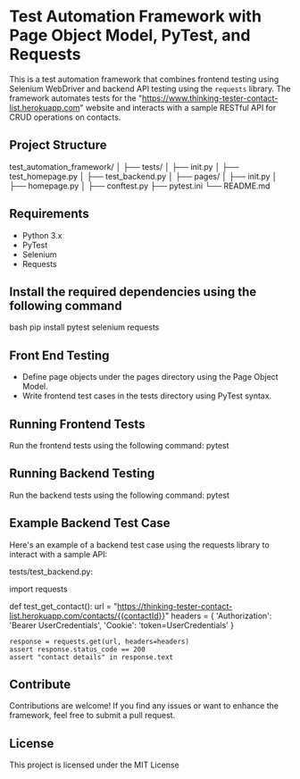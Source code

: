 # Test Automation Framework with Page Object Model, PyTest, and Requests

This is a test automation framework that combines frontend testing using Selenium WebDriver and backend API testing using the `requests` library. The framework automates tests for the "https://www.thinking-tester-contact-list.herokuapp.com" website and interacts with a sample RESTful API for CRUD operations on contacts.

## Project Structure

test_automation_framework/
 │
 ├── tests/
 │ ├── init.py
 │ ├── test_homepage.py
 │ ├── test_backend.py
 │
 ├── pages/
 │ ├── init.py
 │ ├── homepage.py
 │
 ├── conftest.py
 ├── pytest.ini
 └── README.md

## Requirements

- Python 3.x
- PyTest
- Selenium
- Requests

## Install the required dependencies using the following command

bash
pip install pytest selenium requests

## Front End Testing

- Define page objects under the pages directory using the Page Object Model.
- Write frontend test cases in the tests directory using PyTest syntax.

## Running Frontend Tests

Run the frontend tests using the following command: pytest

## Running Backend Testing

Run the backend tests using the following command: pytest

## Example Backend Test Case

Here's an example of a backend test case using the requests library to interact with a sample API:

tests/test_backend.py:

import requests

def test_get_contact():
    url = "https://thinking-tester-contact-list.herokuapp.com/contacts/{{contactId}}"
    headers = {
        'Authorization': 'Bearer UserCredentials',
        'Cookie': 'token=UserCredentials'
    }

    response = requests.get(url, headers=headers)
    assert response.status_code == 200
    assert "contact details" in response.text

## Contribute

Contributions are welcome! If you find any issues or want to enhance the framework, feel free to submit a pull request.

## License

This project is licensed under the MIT License
